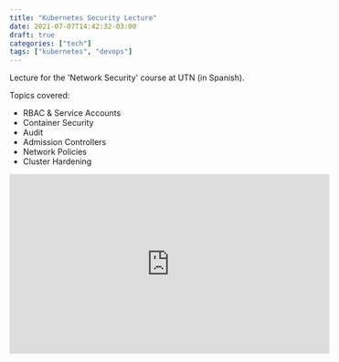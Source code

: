 ```yaml
---
title: "Kubernetes Security Lecture"
date: 2021-07-07T14:42:32-03:00
draft: true
categories: ["tech"]
tags: ["kubernetes", "devops"]
---
```


Lecture for the 'Network Security' course at UTN (in Spanish). 

Topics covered:
- RBAC & Service Accounts 
- Container Security
- Audit
- Admission Controllers
- Network Policies 
- Cluster Hardening

 <iframe width="560" height="315"
 src="https://www.youtube.com/embed/Z1PzO8eT_qs" title="YouTube video player"
 frameborder="0" allow="accelerometer; autoplay; clipboard-write;
 encrypted-media; gyroscope; picture-in-picture" allowfullscreen></iframe>

